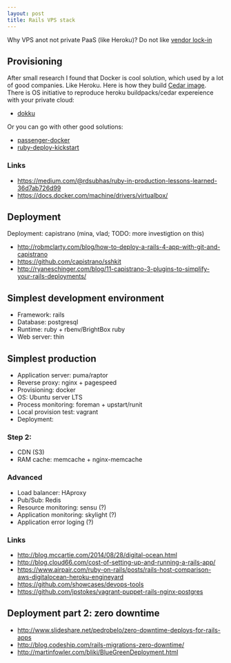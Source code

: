 ```yaml
---
layout: post
title: Rails VPS stack
---
```


Why VPS anot not private PaaS (like Heroku)? Do not like [vendor lock-in](https://en.wikipedia.org/wiki/Vendor_lock-in)

## Provisioning

After small research I found that Docker is cool solution, which used by a lot of good companies. Like Heroku. Here is how they build [Cedar image](https://github.com/heroku/stack-images). There is OS initiative to reproduce heroku buildpacks/cedar expereience with your private cloud:
 - [dokku](https://github.com/progrium/dokku)

Or you can go with other good solutions:
 - [passenger-docker](https://github.com/phusion/passenger-docker)
 - [ruby-deploy-kickstart](https://github.com/rdsubhas/ruby-deploy-kickstart)

### Links
 - https://medium.com/@rdsubhas/ruby-in-production-lessons-learned-36d7ab726d99
 - https://docs.docker.com/machine/drivers/virtualbox/

## Deployment
Deployment: capistrano (mina, vlad; TODO: more investigtion on this)
 - http://robmclarty.com/blog/how-to-deploy-a-rails-4-app-with-git-and-capistrano
 - https://github.com/capistrano/sshkit
 - http://ryaneschinger.com/blog/11-capistrano-3-plugins-to-simplify-your-rails-deployments/

## Simplest development environment

 - Framework: rails
 - Database: postgresql
 - Runtime: ruby + rbenv/BrightBox ruby
 - Web server: thin

## Simplest production

 - Application server: puma/raptor
 - Reverse proxy: nginx + pagespeed
 - Provisioning: docker
 - OS: Ubuntu server LTS
 - Process monitoring: foreman + upstart/runit
 - Local provision test: vagrant
 - Deployment:

### Step 2:
 - CDN (S3)
 - RAM cache: memcache + nginx-memcache

### Advanced
 - Load balancer: HAproxy
 - Pub/Sub: Redis
 - Resource monitoring: sensu (?)
 - Application monitoring: skylight (?)
 - Application error loging (?)

### Links
 - http://blog.mccartie.com/2014/08/28/digital-ocean.html
 - http://blog.cloud66.com/cost-of-setting-up-and-running-a-rails-app/
 - https://www.airpair.com/ruby-on-rails/posts/rails-host-comparison-aws-digitalocean-heroku-engineyard
 - https://github.com/showcases/devops-tools
 - https://github.com/jpstokes/vagrant-puppet-rails-nginx-postgres

## Deployment part 2: zero downtime
 - http://www.slideshare.net/pedrobelo/zero-downtime-deploys-for-rails-apps
 - http://blog.codeship.com/rails-migrations-zero-downtime/
 - http://martinfowler.com/bliki/BlueGreenDeployment.html
